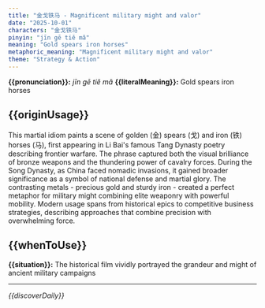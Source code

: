 ```yaml
---
title: "金戈铁马 - Magnificent military might and valor"
date: "2025-10-01"
characters: "金戈铁马"
pinyin: "jīn gē tiě mǎ"
meaning: "Gold spears iron horses"
metaphoric_meaning: "Magnificent military might and valor"
theme: "Strategy & Action"
---
```


**{{pronunciation}}:** *jīn gē tiě mǎ*
**{{literalMeaning}}:** Gold spears iron horses

## {{originUsage}}

This martial idiom paints a scene of golden (金) spears (戈) and iron (铁) horses (马), first appearing in Li Bai's famous Tang Dynasty poetry describing frontier warfare. The phrase captured both the visual brilliance of bronze weapons and the thundering power of cavalry forces. During the Song Dynasty, as China faced nomadic invasions, it gained broader significance as a symbol of national defense and martial glory. The contrasting metals - precious gold and sturdy iron - created a perfect metaphor for military might combining elite weaponry with powerful mobility. Modern usage spans from historical epics to competitive business strategies, describing approaches that combine precision with overwhelming force.

## {{whenToUse}}

**{{situation}}:** The historical film vividly portrayed the grandeur and might of ancient military campaigns

---

*{{discoverDaily}}*
